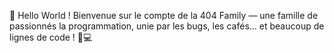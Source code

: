 👋 Hello World !
Bienvenue sur le compte de la 404 Family — une famille de passionnés la programmation, unie par les bugs, les cafés... et beaucoup de lignes de code ! 🚀💻
